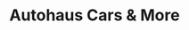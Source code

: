 ---
title: "Autohaus Cars & More"
url: /lauffen-am-neckar/autohaus-cars-und-more/
shop: Autohaus
---
